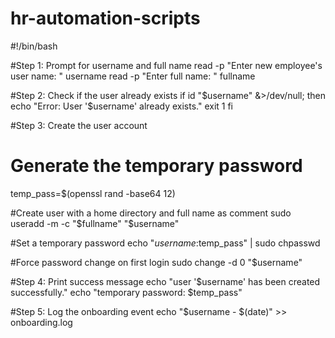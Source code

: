 # hr-automation-scripts

#!/bin/bash

#Step 1: Prompt for username and full name
read -p "Enter new employee's user name: " username
read -p "Enter full name: " fullname

#Step 2: Check if the user already exists
if id "$username" &>/dev/null; then
   echo "Error: User '$username' already exists."
   exit 1
fi

#Step 3: Create the user account 
# Generate the temporary password
temp_pass=$(openssl rand -base64 12)

#Create user with a home directory and full name as comment
sudo useradd -m -c "$fullname" "$username"

#Set a temporary password
echo "$username:$temp_pass" | sudo chpasswd

#Force password change on first login
sudo change -d 0 "$username"

#Step 4: Print success message 
echo "user '$username' has been created successfully."
echo "temporary password: $temp_pass"



#Step 5: Log the onboarding event
echo "$username - $(date)" >> onboarding.log
